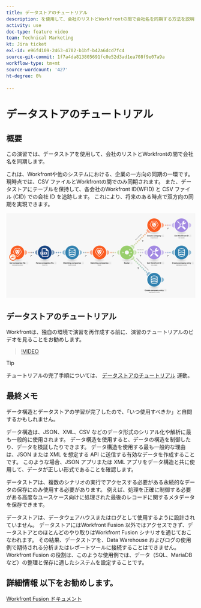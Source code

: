 ```yaml
---
title: データストアのチュートリアル
description: を使用して、会社のリストとWorkfrontの間で会社名を同期する方法を説明します。 [!DNL Adobe Workfront Fusion].
activity: use
doc-type: feature video
team: Technical Marketing
kt: Jira ticket
exl-id: e96fd109-2463-4702-b1bf-b42a6dcd7fc4
source-git-commit: 1f7a4da813805691fc0e52d3ad1ea708f9e07a9a
workflow-type: tm+mt
source-wordcount: '427'
ht-degree: 0%

---
```


# データストアのチュートリアル

## 概要

この演習では、データストアを使用して、会社のリストとWorkfrontの間で会社名を同期します。

これは、Workfrontや他のシステムにおける、企業の一方向の同期の一環です。 現時点では、CSV ファイルとWorkfrontの間でのみ同期されます。 また、データストアにテーブルを保持して、各会社のWorkfront ID(WFID) と CSV ファイル (CID) での会社 ID を追跡します。 これにより、将来のある時点で双方向の同期を実現できます。

![Fusion シナリオのイメージ](assets/data-structures-and-data-stores-2.png)

## データストアのチュートリアル

Workfrontは、独自の環境で演習を再作成する前に、演習のチュートリアルのビデオを見ることをお勧めします。

>[!VIDEO](https://video.tv.adobe.com/v/335296/?quality=12)

>[!TIP]
>
>チュートリアルの完了手順については、 [データストアのチュートリアル](https://experienceleague.adobe.com/docs/workfront-learn/tutorials-workfront/fusion/exercises/data-stores.html?lang=en) 運動。


## 最終メモ

データ構造とデータストアの学習が完了したので、「いつ使用すべきか」と自問するかもしれません。

データ構造は、JSON、XML、CSV などのデータ形式のシリアル化や解析に最も一般的に使用されます。 データ構造を使用すると、データの構造を制御したり、データを検証したりできます。 データ構造を使用する最も一般的な理由は、JSON または XML を想定する API に送信する有効なデータを作成することです。 このような場合、JSON アプリまたは XML アプリをデータ構造と共に使用して、データが正しい形式であることを確認します。

データストアは、複数のシナリオの実行でアクセスする必要がある永続的なデータの保存にのみ使用する必要があります。 例えば、処理を正確に制御する必要がある高度なユースケース向けに処理された最後のレコードに関するメタデータを保存できます。

データストアは、データウェアハウスまたはログとして使用するように設計されていません。 データストアにはWorkfront Fusion 以外ではアクセスできず、データストアとのほとんどのやり取りはWorkfront Fusion シナリオを通じておこなわれます。 その結果、データストアを、Data Warehouse およびログの使用例で期待される分析またはレポートツールに接続することはできません。 Workfront Fusion の役割は、このような使用例では、データ（SQL、MariaDB など）の整理と保存に適したシステムを設定することです。

## 詳細情報 以下をお勧めします。

[Workfront Fusion ドキュメント](https://experienceleague.adobe.com/docs/workfront/using/adobe-workfront-fusion/workfront-fusion-2.html?lang=en)
